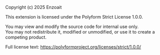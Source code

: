 Copyright (c) 2025 Enzoait

This extension is licensed under the Polyform Strict License 1.0.0.

You may view and modify the source code for internal use only.  
You may not redistribute it, modified or unmodified, or use it to create a competing product.

Full license text: https://polyformproject.org/licenses/strict/1.0.0/
